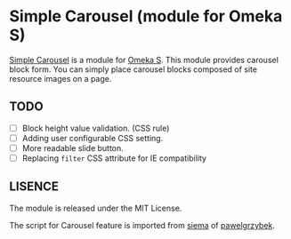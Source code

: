 # Simple Carousel (module for Omeka S)
[Simple Carousel] is a module for [Omeka S]. This module provides carousel block form.
You can simply place carousel blocks composed of site resource images on a page.

## TODO
- [ ] Block height value validation. (CSS rule)
- [ ] Adding user configurable CSS setting.
- [ ] More readable slide button.
- [ ] Replacing `filter` CSS attribute for IE compatibility

## LISENCE
The module is released under the MIT License.

The script for Carousel feature is imported from [siema] of [pawelgrzybek].

[Simple Carousel]: https://github.com/Neo-Inspiration/Omeka-S-SimpleCarousel
[Omeka S]: https://omeka.org/s
[MIT]: http://opensource.org/licenses/MIT
[siema]: https://github.com/pawelgrzybek/siema
[pawelgrzybek]: https://github.com/pawelgrzybek